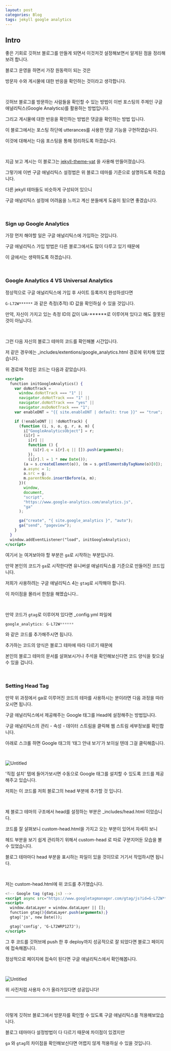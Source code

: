 ```yaml
---
layout: post
categories: Blog
tags: jekyll google analytics
---
```


## Intro

좋은 기회로 깃허브 블로그를 만들게 되면서 이것저것 설정해보면서 알게된 점을 정리해보려 합니다.

블로그 운영을 하면서 가장 원동력이 되는 것은

방문자 수와 게시물에 대한 반응을 확인하는 것이라고 생각합니다.

<br/>

깃허브 블로그를 방문하는 사람들을 확인할 수 있는 방법이 이번 포스팅의 주제인 구글 애널리틱스(Google Analytics)를 활용하는 방법입니다.

그리고 게시물에 대한 반응을 확인하는 방법은 댓글을 확인하는 방법 입니다.

이 블로그에서는 포스팅 하단에 utterances를 사용한 댓글 기능을 구현하였습니다.

이것에 대해서는 다음 포스팅을 통해 정리하도록 하겠습니다.

<br/>

지금 보고 계시는 이 블로그는 [jekyll-theme-yat](https://github.com/jeffreytse/jekyll-theme-yat) 을 사용해 만들어졌습니다.

그렇기에 이번 구글 애널리틱스 설정법은 위 블로그 테마를 기준으로 설명하도록 하겠습니다.

다른 jekyll 테마들도 비슷하게 구성되어 있으니

구글 애널리틱스 설정에 어려움을 느끼고 계신 분들에게 도움이 됬으면 좋겠습니다.

<br/>

### Sign up Google Analytics

가장 먼저 해야할 일은 구글 애널리틱스에 가입하는 것입니다.

구글 애널리틱스 가입 방법은 다른 블로그에서도 많이 다루고 있기 때문에

이 글에서는 생략하도록 하겠습니다.

<br/>

### Google Analytics 4 VS Universal Analytics

정상적으로 구글 애널리틱스에 가입 후 사이트 등록까지 완성하셨다면

`G-L72W******` 과 같은 측정(추적) ID 값을 확인하실 수 있을 것입니다.

만약, 자신이 가지고 있는 측정 ID의 값이 UA-\*\*\*\*\*\*로 이루어져 있다고 해도 잘못된 것이 아닙니다.

<br/>

그런 다음 자신의 블로그 테마의 코드를 확인해볼 시간입니다.

저 같은 경우에는 \_includes/extentions/google_analytics.html 경로에 위치해 있었습니다.

위 경로에 작성된 코드는 다음과 같았습니다.

```jsx
<script>
  function initGoogleAnalytics() {
    var doNotTrack =
      window.doNotTrack === "1" ||
      navigator.doNotTrack === "1" ||
      navigator.doNotTrack === "yes" ||
      navigator.msDoNotTrack === "1";
    var enableDNT = "{{ site.enableDNT | default: true }}" == "true";

    if (!enableDNT || !doNotTrack) {
      (function (i, s, o, g, r, a, m) {
        i["GoogleAnalyticsObject"] = r;
        (i[r] =
          i[r] ||
          function () {
            (i[r].q = i[r].q || []).push(arguments);
          }),
          (i[r].l = 1 * new Date());
        (a = s.createElement(o)), (m = s.getElementsByTagName(o)[0]);
        a.async = 1;
        a.src = g;
        m.parentNode.insertBefore(a, m);
      })(
        window,
        document,
        "script",
        "https://www.google-analytics.com/analytics.js",
        "ga"
      );

      ga("create", "{ site.google_analytics }", "auto");
      ga("send", "pageview");
    }
  }
  window.addEventListener("load", initGoogleAnalytics);
</script>
```

여기서 눈 여겨보아야 할 부분은 `ga`로 시작하는 부분입니다.

만약 본인의 코드가 `ga`로 시작한다면 유니버셜 애널리틱스를 기준으로 만들어진 코드입니다.

저희가 사용하려는 구글 애널리틱스 4는 `gtag`로 시작해야 합니다.

이 차이점을 몰라서 한참을 해멨습니다..

<br/>

만약 코드가 `gtag`로 이루어져 있다면 \_config.yml 파일에

```jsx
google_analytics: G-L72W******
```

와 같은 코드를 추가해주시면 됩니다.

추가하는 코드의 양식은 블로그 테마에 따라 다르기 때문에

본인의 블로그 테마의 문서를 살펴보시거나 주석을 확인해보신다면 코드 양식을 찾으실 수 있을 겁니다.

<br/>

### Setting Head Tag

만약 위 과정에서 ga로 이루어진 코드의 테마를 사용하시는 분이라면 다음 과정을 따라오시면 됩니다.

구글 애널리틱스에서 제공해주는 Google 태그를 Head에 설정해주는 방법입니다.

구글 애널리틱스의 관리 - 속성 - 데이터 스트림을 클릭해 웹 스트림 세부정보를 확인합니다.

아래로 스크롤 하면 Google 태그의 ‘태그 안내 보기’가 보이실 텐데 그걸 클릭해줍니다.

<br/>

![Untitled](https://i.ibb.co/TkpCtVN/Untitled.png)

'직접 설치' 탭에 들어가보시면 수동으로 Google 태그를 설치할 수 있도록 코드를 제공해주고 있습니다.

저희는 이 코드를 저희 블로그의 head 부분에 추가할 것 입니다.

<br/>

제 블로그 테마의 구조에서 head를 설정하는 부분은 \_includes/head.html 이었습니다.

코드를 잘 살펴보니 custom-head.html을 가지고 오는 부분이 있어서 자세히 보니

헤드 부분을 보기 쉽게 관리하기 위해서 custom-head 로 따로 구분지어둔 모습을 볼 수 있었습니다.

블로그 테마마다 head 부분을 표시하는 파일이 있을 것이므로 거기서 작업하시면 됩니다.

<br/>

저는 custom-head.html에 위 코드를 추가했습니다.

```jsx
<!-- Google tag (gtag.js) -->
<script async src="https://www.googletagmanager.com/gtag/js?id=G-L72W******"></script>
<script>
  window.dataLayer = window.dataLayer || [];
  function gtag(){dataLayer.push(arguments);}
  gtag('js', new Date());

  gtag('config', 'G-L72WRP127J');
</script>
```

그 후 코드를 깃허브에 push 한 후 deploy까지 성공적으로 잘 되었다면 블로그 페이지에 접속해봅니다.

정상적으로 페이지에 접속이 된다면 구글 애널리틱스에서 확인해봅니다.

<br/>

![Untitled](https://i.ibb.co/VVx1xY0/Untitled-1.png)

위 사진처럼 사용자 수가 올라가있다면 성공입니다!

---

<br/>

이렇게 깃허브 블로그에서 방문자를 확인할 수 있도록 구글 애널리틱스를 적용해보았습니다.

블로그 테마마다 설정방법이 다 다르기 때문에 차이점이 있겠지만

`ga` 와 `gtag`의 차이점을 확인해보신다면 어렵지 않게 적용하실 수 있을 것입니다.

